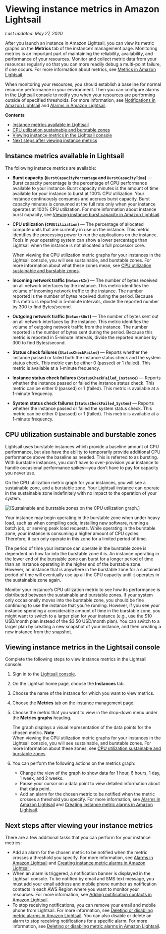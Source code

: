 # Viewing instance metrics in Amazon Lightsail<a name="amazon-lightsail-viewing-instance-health-metrics"></a>

 *Last updated: May 27, 2020* 

After you launch an instance in Amazon Lightsail, you can view its metric graphs on the **Metrics** tab of the instance’s management page\. Monitoring metrics is an important part of maintaining the reliability, availability, and performance of your resources\. Monitor and collect metric data from your resources regularly so that you can more readily debug a multi\-point failure, if one occurs\. For more information about metrics, see [Metrics in Amazon Lightsail](amazon-lightsail-resource-health-metrics.md)\.

When monitoring your resources, you should establish a baseline for normal resource performance in your environment\. Then you can configure alarms in the Lightsail console to notify you when your resources are performing outside of specified thresholds\. For more information, see [Notifications in Amazon Lightsail](amazon-lightsail-notifications.md) and [Alarms in Amazon Lightsail](amazon-lightsail-alarms.md)\.

**Contents**
+ [Instance metrics available in Lightsail](#instance-metrics)
+ [CPU utilization sustainable and burstable zones](#cpu-utilization-zones)
+ [Viewing instance metrics in the Lightsail console](#viewing-instance-metrics-console)
+ [Next steps after viewing instance metrics](#next-steps-viewing-instance-metrics)

## Instance metrics available in Lightsail<a name="instance-metrics"></a>

The following instance metrics are available:
+ **Burst capacity \(`BurstCapacityPercentage` and `BurstCapacityTime`\)** — Burst capacity percentage is the percentage of CPU performance available to your instance\. Burst capacity minutes is the amount of time available for your instance to burst at 100% CPU utilization\. Your instance continuously consumes and accrues burst capacity\. Burst capacity minutes is consumed at the full rate only when your instance operates at 100% CPU utilization\. For more information about instance burst capacity, see [Viewing instance burst capacity in Amazon Lightsail](amazon-lightsail-viewing-instance-burst-capacity.md)\.
+ **CPU utilization \(`CPUUtilization`\)** — The percentage of allocated compute units that are currently in use on the instance\. This metric identifies the processing power to run the applications on the instance\. Tools in your operating system can show a lower percentage than Lightsail when the instance is not allocated a full processor core\.

  When viewing the CPU utilization metric graphs for your instances in the Lightsail console, you will see sustainable, and burstable zones\. For more information about what these zones mean, see [CPU utilization sustainable and burstable zones](#cpu-utilization-zones)\.
+ **Incoming network traffic \(`NetworkIn`\)** — The number of bytes received on all network interfaces by the instance\. This metric identifies the volume of incoming network traffic to the instance\. The number reported is the number of bytes received during the period\. Because this metric is reported in 5\-minute intervals, divide the reported number by 300 to find Bytes/second\.
+ **Outgoing network traffic \(`NetworkOut`\)** — The number of bytes sent out on all network interfaces by the instance\. This metric identifies the volume of outgoing network traffic from the instance\. The number reported is the number of bytes sent during the period\. Because this metric is reported in 5\-minute intervals, divide the reported number by 300 to find Bytes/second\.
+ **Status check failures \(`StatusCheckFailed`\)** — Reports whether the instance passed or failed both the instance status check and the system status check\. This metric can be either 0 \(passed\) or 1 \(failed\)\. This metric is available at a 1\-minute frequency\.
+ **Instance status check failures \(`StatusCheckFailed_Instance`\)** — Reports whether the instance passed or failed the instance status check\. This metric can be either 0 \(passed\) or 1 \(failed\)\. This metric is available at a 1\-minute frequency\.
+ **System status check failures \(`StatusCheckFailed_System`\)** — Reports whether the instance passed or failed the system status check\. This metric can be either 0 \(passed\) or 1 \(failed\)\. This metric is available at a 1\-minute frequency\.

## CPU utilization sustainable and burstable zones<a name="cpu-utilization-zones"></a>

Lightsail uses burstable instances which provide a baseline amount of CPU performance, but also have the ability to temporarily provide additional CPU performance above the baseline as needed\. This is referred to as bursting\. With burstable instances, you don’t have to over\-provision your instance to handle occasional performance spikes—you don’t have to pay for capacity you never use\.

On the CPU utilization metric graph for your instances, you will see a sustainable zone, and a burstable zone\. Your Lightsail instance can operate in the sustainable zone indefinitely with no impact to the operation of your system\.

![\[Sustainable and burstable zones on the CPU utilization graph.\]](https://d9yljz1nd5001.cloudfront.net/en_us/1490b6b36a8ed9d4b2232825b79c8222/images/cpu-utilization-burstable-zone.png)

Your instance may begin operating in the burstable zone when under heavy load, such as when compiling code, installing new software, running a batch job, or serving peak load requests\. While operating in the burstable zone, your instance is consuming a higher amount of CPU cycles\. Therefore, it can only operate in this zone for a limited period of time\.

The period of time your instance can operate in the burstable zone is dependent on how far into the burstable zone it is\. An instance operating in the lower end of the burstable zone can burst for a longer period of time than an instance operating in the higher end of the burstable zone\. However, an instance that is anywhere in the burstable zone for a sustained period of time will eventually use up all the CPU capacity until it operates in the sustainable zone again\.

Monitor your instance’s CPU utilization metric to see how its performance is distributed between the sustainable and burstable zones\. If your system only occasionally moves into the burstable zone, you should be fine continuing to use the instance that you’re running\. However, if you see your instance spending a considerable amount of time in the burstable zone, you might want to switch to a larger plan for your instance \(e\.g\., use the $10 USD/month plan instead of the $3\.50 USD/month plan\)\. You can switch to a larger plan by creating a new snapshot of your instance, and then creating a new instance from the snapshot\.

## Viewing instance metrics in the Lightsail console<a name="viewing-instance-metrics-console"></a>

Complete the following steps to view instance metrics in the Lightsail console\.

1. Sign in to the [Lightsail console](https://lightsail.aws.amazon.com/)\.

1. On the Lightsail home page, choose the **Instances** tab\.

1. Choose the name of the instance for which you want to view metrics\.

1. Choose the **Metrics** tab on the instance management page\.

1. Choose the metric that you want to view in the drop\-down menu under the **Metrics graphs** heading\.

   The graph displays a visual representation of the data points for the chosen metric\.
**Note**  
When viewing the CPU utilization metric graphs for your instances in the Lightsail console, you will see sustainable, and burstable zones\. For more information about these zones, see [CPU utilization sustainable and burstable zones](#cpu-utilization-zones)\.

1. You can perform the following actions on the metrics graph:
   + Change the view of the graph to show data for 1 hour, 6 hours, 1 day, 1 week, and 2 weeks\.
   + Pause your cursor on a data point to view detailed information about that data point\.
   + Add an alarm for the chosen metric to be notified when the metric crosses a threshold you specify\. For more information, see [Alarms in Amazon Lightsail](amazon-lightsail-alarms.md) and [Creating instance metric alarms in Amazon Lightsail](amazon-lightsail-adding-instance-health-metric-alarms.md)\.

## Next steps after viewing your instance metrics<a name="next-steps-viewing-instance-metrics"></a>

There are a few additional tasks that you can perform for your instance metrics:
+ Add an alarm for the chosen metric to be notified when the metric crosses a threshold you specify\. For more information, see [Alarms in Amazon Lightsail](amazon-lightsail-alarms.md) and [Creating instance metric alarms in Amazon Lightsail](amazon-lightsail-adding-instance-health-metric-alarms.md)\.
+ When an alarm is triggered, a notification banner is displayed in the Lightsail console\. To be notified by email and SMS text message, you must add your email address and mobile phone number as notification contacts in each AWS Region where you want to monitor your resources\. For more information, see [Adding notification contacts in Amazon Lightsail](amazon-lightsail-adding-editing-notification-contacts.md)\.
+ To stop receiving notifications, you can remove your email and mobile phone from Lightsail\. For more information, see [Deleting or disabling metric alarms in Amazon Lightsail](amazon-lightsail-deleting-notification-contacts.md)\. You can also disable or delete an alarm to stop receiving notifications for a specific alarm\. For more information, see [Deleting or disabling metric alarms in Amazon Lightsail](amazon-lightsail-deleting-health-metric-alarms.md)\.